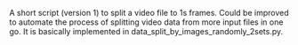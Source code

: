 A short script (version 1) to split a video file to 1s frames. Could be improved to automate the process of splitting video data from more input files in one go.
It is basically implemented in data_split_by_images_randomly_2sets.py.
